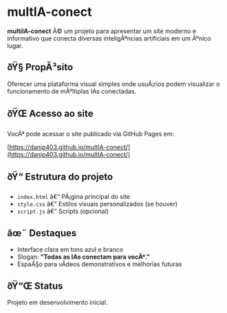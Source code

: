 # multIA-conect

**multiIA-conect** Ã© um projeto para apresentar um site moderno e informativo que conecta diversas inteligÃªncias artificiais em um Ãºnico lugar.

## ðŸ§  PropÃ³sito

Oferecer uma plataforma visual simples onde usuÃ¡rios podem visualizar o funcionamento de mÃºltiplas IAs conectadas.

## ðŸŒ Acesso ao site

VocÃª pode acessar o site publicado via GitHub Pages em:

[https://danip403.github.io/multIA-conect/](https://danip403.github.io/multIA-conect/)

## ðŸ“ Estrutura do projeto

- `index.html` â€“ PÃ¡gina principal do site
- `style.css` â€“ Estilos visuais personalizados (se houver)
- `script.js` â€“ Scripts (opcional)

## âœ¨ Destaques

- Interface clara em tons azul e branco
- Slogan: **"Todas as IAs conectam para vocÃª."**
- EspaÃ§o para vÃ­deos demonstrativos e melhorias futuras

## ðŸ“Œ Status

Projeto em desenvolvimento inicial.
